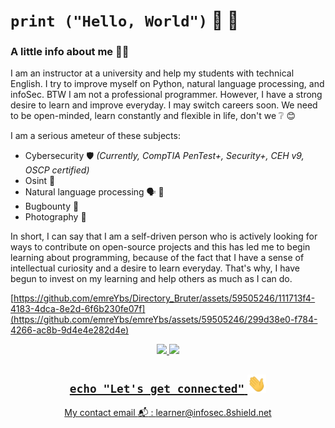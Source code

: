# `print ("Hello, World")`  :snake: :vulcan_salute:

### A little info about me 🧑‍💻 

I am an instructor at a university and help my students with technical English. I try to improve myself on Python, natural language processing, and infoSec. BTW I am not a professional programmer. However, I have a strong desire to learn and improve everyday. I may switch careers soon. We need to be open-minded, learn constantly and flexible in life, don't we ❔  😊

I am a serious ameteur of these subjects:
* Cybersecurity  🛡️ *(Currently, CompTIA PenTest+, Security+, CEH v9, OSCP certified)*
* Osint :eyes:
* Natural language processing 🗣️   💬   
* Bugbounty  🐛
* Photography :camera_flash:
 
In short, I can say that I am a self-driven person who is actively looking for ways to contribute on open-source projects and this has led me to begin learning about programming, because of the fact that I have a sense of intellectual curiosity and a desire to learn everyday. That's why, I have begun to invest on my learning and help others as much as I can do.

[https://github.com/emreYbs/Directory_Bruter/assets/59505246/111713f4-4183-4dca-8e2d-6f6b230fe07f](https://github.com/emreYbs/emreYbs/assets/59505246/299d38e0-f784-4266-ac8b-9d4e4e282d4e)

<div align="center">
  <a href="https://github.com/emreYbs">
  <img height="180em" src="https://github-readme-stats.vercel.app/api?username=emreYbs&show_icons=true&theme=dracula"/>
    
  <img height="180em" src="https://github-readme-stats.vercel.app/api/top-langs/?username=emreYbs&hide_progress=true&layout=compact&langs_count=8&theme=radical&cache_seconds=1600"/>





## `echo "Let's get connected"` <img src="https://raw.githubusercontent.com/ABSphreak/ABSphreak/master/gifs/Hi.gif" width="30px">

My contact email  :mailbox_with_mail:  :  learner@infosec.8shield.net
<br>
